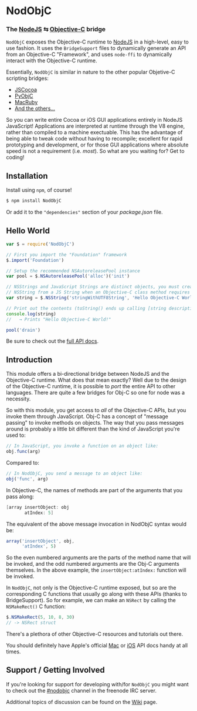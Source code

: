 NodObjC
=======
### The [NodeJS][] ⇆ [Objective-C][ObjCWikipedia] bridge


`NodObjC` exposes the Objective-C runtime to [NodeJS][] in a high-level, easy
to use fashion. It uses the `BridgeSupport` files to dynamically generate an
API from an Objective-C "Framework", and uses `node-ffi` to dynamically interact
with the Objective-C runtime.

Essentially, `NodObjC` is similar in nature to the other popular Objetive-C
scripting bridges:

 * [JSCocoa][]
 * [PyObjC][]
 * [MacRuby][]
 * [And the others…][others]

So you can write entire Cocoa or iOS GUI applications entirely in NodeJS
JavaScript! Applications are interpreted at runtime through the V8 engine,
rather than compiled to a machine exectuable. This has the advantage of being
able to tweak code without having to recompile; excellent for rapid prototyping
and development, or for those GUI applications where absolute speed is not a
requirement (i.e. _most_). So what are you waiting for? Get to coding!


Installation
------------

Install using `npm`, of course!

``` bash
$ npm install NodObjC
```

Or add it to the `"dependencies"` section of your _package.json_ file.


Hello World
-----------

``` javascript
var $ = require('NodObjC')

// First you import the "Foundation" framework
$.import('Foundation')

// Setup the recommended NSAutoreleasePool instance
var pool = $.NSAutoreleasePool('alloc')('init')

// NSStrings and JavaScript Strings are distinct objects, you must create an
// NSString from a JS String when an Objective-C class method requires one.
var string = $.NSString('stringWithUTF8String', 'Hello Objective-C World!')

// Print out the contents (toString() ends up calling [string description])
console.log(string)
//   → Prints "Hello Objective-C World!"

pool('drain')
```

Be sure to check out the [full API docs][docs].


Introduction
------------

This module offers a bi-directional bridge between NodeJS and the Objective-C
runtime. What does that mean exactly? Well due to the design of the Objective-C
runtime, it is possible to _port_ the entire API to other languages. There are
quite a few bridges for Obj-C so one for node was a necessity.

So with this module, you get access to _all_ of the Objective-C APIs, but you
invoke them through JavaScript. Obj-C has a concept of "message passing" to
invoke methods on objects. The way that you pass messages around is probably a
little bit different than the kind of JavaScript you're used to:

``` javascript
// In JavaScript, you invoke a function on an object like:
obj.func(arg)
```

Compared to:

``` javascript
// In NodObjC, you send a message to an object like:
obj('func', arg)
```

In Objective-C, the names of methods are part of the arguments that you pass
along:

``` objective-c
[array insertObject: obj
       atIndex: 5]
```

The equivalent of the above message invocation in NodObjC syntax would be:

``` javascript
array('insertObject', obj,
      'atIndex', 5)
```

So the even numbered arguments are the parts of the method name that will be
invoked, and the odd numbered arguments are the Obj-C arguments themselves. In
the above example, the `insertObject:atIndex:` function will be invoked.

In `NodObjC`, not only is the Objective-C runtime exposed, but so are the
corresponding C functions that usually go along with these APIs (thanks to
BridgeSupport). So for example, we can make an `NSRect` by calling the
`NSMakeRect()` C function:

``` javascript
$.NSMakeRect(5, 10, 8, 30)
// -> NSRect struct
```

There's a plethora of other Objective-C resources and tutorials out there.

You should definitely have Apple's official [Mac][MacDev] or [iOS][iOSDev] API
docs handy at all times.

Support / Getting Involved
---------------------------

If you're looking for support for developing with/for `NodObjC` you might want
to check out the [#nodobjc][IRC] channel in the freenode IRC server.

Additional topics of discussion can be found on the [Wiki][] page.


[docs]: http://tootallnate.github.com/NodObjC/
[NodeJS]: http://nodejs.org
[JSCocoa]: http://inexdo.com/JSCocoa
[PyObjC]: http://pyobjc.sourceforge.net
[MacRuby]: http://macruby.org
[IRC]: http://webchat.freenode.net/?channels=nodobjc
[Wiki]: https://github.com/TooTallNate/NodObjC/wiki
[MacDev]: http://developer.apple.com/library/mac/navigation/
[iOSDev]: http://developer.apple.com/library/ios/navigation/
[ObjCWikipedia]: http://en.wikipedia.org/wiki/Objective-C
[others]: http://www.cocoadev.com/index.pl?CocoaBridges
